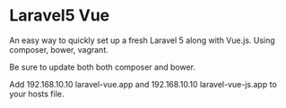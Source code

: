 # Laravel5 Vue

An easy way to quickly set up a fresh Laravel 5 along with Vue.js. Using composer, bower, vagrant.

Be sure to update both both composer and bower.

Add 192.168.10.10   laravel-vue.app and 192.168.10.10   laravel-vue-js.app to your hosts file.